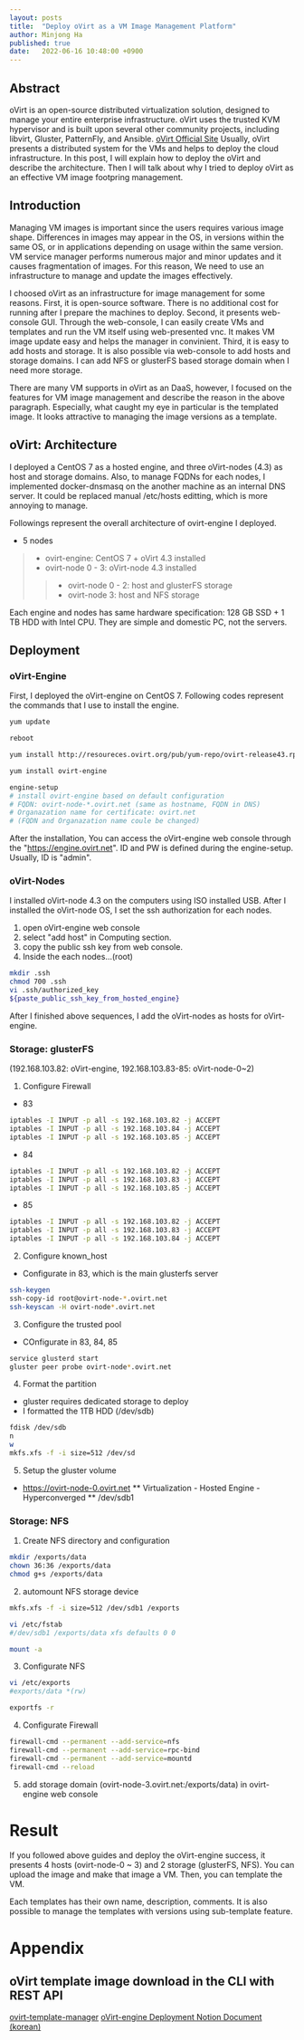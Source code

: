 ```yaml
---
layout: posts
title:  "Deploy oVirt as a VM Image Management Platform"
author: Minjong Ha
published: true
date:   2022-06-16 10:48:00 +0900
---
```


## Abstract
oVirt is an open-source distributed virtualization solution, designed to manage your entire enterprise infrastructure. oVirt uses the trusted KVM hypervisor and is built upon several other community projects, including libvirt, Gluster, PatternFly, and Ansible. [oVirt Official Site](https://www.ovirt.org/)
Usually, oVirt presents a distributed system for the VMs and helps to deploy the cloud infrastructure.
In this post, I will explain how to deploy the oVirt and describe the architecture.
Then I will talk about why I tried to deploy oVirt as an effective VM image footpring management.

## Introduction
Managing VM images is important since the users requires various image shape.
Differences in images may appear in the OS, in versions within the same OS, or in applications depending on usage within the same version.
VM service manager performs numerous major and minor updates and it causes fragmentation of images.
For this reason, We need to use an infrastructure to manage and update the images effectively.

I choosed oVirt as an infrastructure for image management for some reasons.
First, it is open-source software.
There is no additional cost for running after I prepare the machines to deploy.
Second, it presents web-console GUI.
Through the web-console, I can easily create VMs and templates and run the VM itself using web-presented vnc.
It makes VM image update easy and helps the manager in convinient.
Third, it is easy to add hosts and storage.
It is also possible via web-console to add hosts and storage domains.
I can add NFS or glusterFS based storage domain when I need more storage.

There are many VM supports in oVirt as an DaaS, however, I focused on the features for VM image management and describe the reason in the above paragraph.
Especially, what caught my eye in particular is the templated image.
It looks attractive to managing the image versions as a template.

## oVirt: Architecture
I deployed a CentOS 7 as a hosted engine, and three oVirt-nodes (4.3) as host and storage domains.
Also, to manage FQDNs for each nodes, I implemented docker-dnsmasq on the another machine as an internal DNS server.
It could be replaced manual /etc/hosts editting, which is more annoying to manage.

Followings represent the overall architecture of ovirt-engine I deployed.

* 5 nodes
> * ovirt-engine: CentOS 7 + oVirt 4.3 installed
> * ovirt-node 0 - 3: oVirt-node 4.3 installed
>> * ovirt-node 0 - 2: host and glusterFS storage
>> * ovirt-node 3: host and NFS storage

Each engine and nodes has same hardware specification: 128 GB SSD + 1 TB HDD with Intel CPU.
They are simple and domestic PC, not the servers.

## Deployment
<!--- need image to describe the architecture --->
<!--- describe install sequences --->

### oVirt-Engine
First, I deployed the oVirt-engine on CentOS 7.
Following codes represent the commands that I use to install the engine.

```bash
yum update

reboot

yum install http://resoureces.ovirt.org/pub/yum-repo/ovirt-release43.rpm

yum install ovirt-engine

engine-setup
# install ovirt-engine based on default configuration
# FQDN: ovirt-node-*.ovirt.net (same as hostname, FQDN in DNS)
# Organazation name for certificate: ovirt.net
# (FQDN and Organazation name coule be changed)
```

After the installation, You can access the oVirt-engine web console through the "https://engine.ovirt.net".
ID and PW is defined during the engine-setup. 
Usually, ID is "admin".


### oVirt-Nodes
I installed oVirt-node 4.3 on the computers using ISO installed USB.
After I installed the oVirt-node OS, I set the ssh authorization for each nodes.

1. open oVirt-engine web console
2. select "add host" in Computing section.
3. copy the public ssh key from web console.
4. Inside the each nodes...(root)

```bash
mkdir .ssh
chmod 700 .ssh
vi .ssh/authorized_key
${paste_public_ssh_key_from_hosted_engine}
```

After I finished above sequences, I add the oVirt-nodes as hosts for oVirt-engine.


### Storage: glusterFS
(192.168.103.82: oVirt-engine, 192.168.103.83-85: oVirt-node-0~2)

1. Configure Firewall

* 83
```bash
iptables -I INPUT -p all -s 192.168.103.82 -j ACCEPT
iptables -I INPUT -p all -s 192.168.103.84 -j ACCEPT
iptables -I INPUT -p all -s 192.168.103.85 -j ACCEPT
```

* 84
```bash
iptables -I INPUT -p all -s 192.168.103.82 -j ACCEPT
iptables -I INPUT -p all -s 192.168.103.83 -j ACCEPT
iptables -I INPUT -p all -s 192.168.103.85 -j ACCEPT
```

* 85
```bash
iptables -I INPUT -p all -s 192.168.103.82 -j ACCEPT
iptables -I INPUT -p all -s 192.168.103.83 -j ACCEPT
iptables -I INPUT -p all -s 192.168.103.84 -j ACCEPT
```

2. Configure known_host

* Configurate in 83, which is the main glusterfs server
```bash
ssh-keygen
ssh-copy-id root@ovirt-node-*.ovirt.net
ssh-keyscan -H ovirt-node*.ovirt.net
```

3. Configure the trusted pool
* COnfigurate in 83, 84, 85
```bash
service glusterd start
gluster peer probe ovirt-node*.ovirt.net
```

4. Format the partition
* gluster requires dedicated storage to deploy
* I formatted the 1TB HDD (/dev/sdb)
```bash
fdisk /dev/sdb
n
w
mkfs.xfs -f -i size=512 /dev/sd
```

5. Setup the gluster volume
* https://ovirt-node-0.ovirt.net
** Virtualization - Hosted Engine - Hyperconverged
** /dev/sdb1


### Storage: NFS
1. Create NFS directory and configuration

```bash
mkdir /exports/data
chown 36:36 /exports/data
chmod g+s /exports/data
```

2. automount NFS storage device

```bash
mkfs.xfs -f -i size=512 /dev/sdb1 /exports

vi /etc/fstab
#/dev/sdb1 /exports/data xfs defaults 0 0 

mount -a
```

3. Configurate NFS
```bash
vi /etc/exports
#exports/data *(rw)

exportfs -r
```

4. Configurate Firewall
```bash
firewall-cmd --permanent --add-service=nfs
firewall-cmd --permanent --add-service=rpc-bind
firewall-cmd --permanent --add-service=mountd
firewall-cmd --reload
```

5. add storage domain (ovirt-node-3.ovirt.net:/exports/data) in ovirt-engine web console


# Result
If you followed above guides and deploy the oVirt-engine success, it presents 4 hosts (ovirt-node-0 ~ 3) and 2 storage (glusterFS, NFS).
You can upload the image and make that image a VM.
Then, you can template the VM.

Each templates has their own name, description, comments.
It is also possible to manage the templates with versions using sub-template feature.

# Appendix
## oVirt template image download in the CLI with REST API
[ovirt-template-manager](https://github.com/minjong-ha/ovirt-template-manager)
[oVirt-engine Deployment Notion Document (korean)](https://seen-fact-e72.notion.site/VM-oVirt-92ca20a41c1741f4ac4b39f0c97f56a2)

